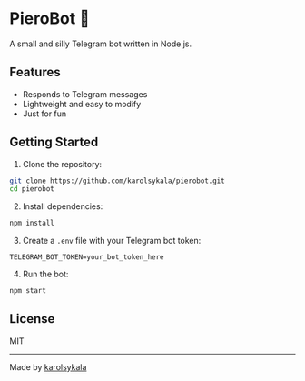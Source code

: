 
# PieroBot 🤖

A small and silly Telegram bot written in Node.js.

## Features

- Responds to Telegram messages
- Lightweight and easy to modify
- Just for fun

## Getting Started

1. Clone the repository:

```bash
git clone https://github.com/karolsykala/pierobot.git
cd pierobot
````

2. Install dependencies:

```bash
npm install
```

3. Create a `.env` file with your Telegram bot token:

```env
TELEGRAM_BOT_TOKEN=your_bot_token_here
```

4. Run the bot:

```bash
npm start
```

## License

MIT

---

Made by [karolsykala](https://github.com/karolsykala)

